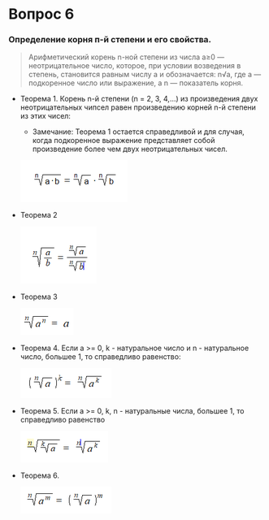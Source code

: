 # Вопрос 6

### Определение корня п-й степени и его свойства.

> Арифметический корень n-ной степени из числа a≥0 — неотрицательное число, которое, при условии возведения в степень, становится равным числу a и обозначается: n√a, где a — подкоренное число или выражение, а n — показатель корня.

- Теорема 1. Корень n-й степени (n = 2, 3, 4,...) из произведения двух неотрицательных чипсел равен произведению корней n-й степени из этих чисел: 
    * Замечание: Теорема 1 остается справедливой и для случая, когда подкоренное выражение представляет собой произведение более чем двух неотрицательных чисел.

    ![Формула-1](/Math/Картинки/Вопрос_6/Формула_1.png)

- Теорема 2
  
    ![Формула-2](/Math/Картинки/Вопрос_6/Формула_2.png)

- Теорема 3
  
    ![Формула-3](/Math/Картинки/Вопрос_6/Формула_3.png)

- Теорема 4. Если a >= 0, k - натуральное число и n - натуральное число, большее 1, то справедливо равенство:

    ![Формула-4](/Math/Картинки/Вопрос_6/Формула_4.png)

- Теорема 5. Если a >= 0, k, n - натуральные числа, большее 1, то справедливо равенство

    ![Формула-5](/Math/Картинки/Вопрос_6/Формула_5.png)

- Теорема 6.

    ![Формула-6](/Math/Картинки/Вопрос_6/Формула_6.png)